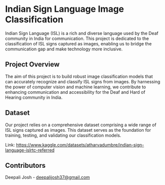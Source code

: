 # Indian Sign Language Image Classification

Indian Sign Language (ISL) is a rich and diverse language used by the Deaf community in India for communication. This project is dedicated to the classification of ISL signs captured as images, enabling us to bridge the communication gap and make technology more inclusive.

## Project Overview

The aim of this project is to build robust image classification models that can accurately recognize and classify ISL signs from images. By harnessing the power of computer vision and machine learning, we contribute to enhancing communication and accessibility for the Deaf and Hard of Hearing community in India.

## Dataset

Our project relies on a comprehensive dataset comprising a wide range of ISL signs captured as images. This dataset serves as the foundation for training, testing, and validating our classification models. 

Link: https://www.kaggle.com/datasets/atharvadumbre/indian-sign-language-islrtc-referred

## Contributors
Deepali Josh - deepalijosh37@gmail.com

